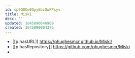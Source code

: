 ```yaml
---
id: sp9GOQw0Gpy6biQwPPxyv
title: Miski
desc: ''
updated: 1645890046969
created: 1645890004376
---
```


- [[p.hasURL]] https://phughesmcr.github.io/Miski/
- [[p.hasRepository]] https://github.com/phughesmcr/Miski
-  